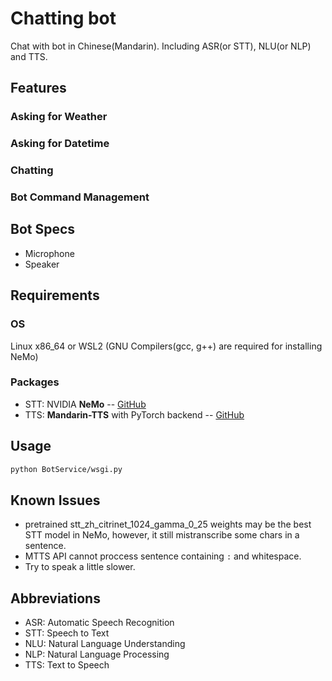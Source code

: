 
# Chatting bot

Chat with bot in Chinese(Mandarin). Including ASR(or STT), NLU(or NLP) and TTS.

## Features

### Asking for Weather

### Asking for Datetime

### Chatting

### Bot Command Management

## Bot Specs

* Microphone
* Speaker

## Requirements

### OS

Linux x86_64 or WSL2 (GNU Compilers(gcc, g++) are required for installing NeMo)

### Packages

* STT: NVIDIA **NeMo** -- [GitHub](https://github.com/NVIDIA/NeMo)
* TTS: **Mandarin-TTS** with PyTorch backend -- [GitHub](https://github.com/ranchlai/mandarin-tts)

## Usage

```sh
python BotService/wsgi.py
```

## Known Issues

* pretrained stt_zh_citrinet_1024_gamma_0_25 weights may be the best STT model in NeMo,
  however, it still mistranscribe some chars in a sentence.
* MTTS API cannot proccess sentence containing `:` and whitespace.
* Try to speak a little slower.

## Abbreviations

* ASR: Automatic Speech Recognition
* STT: Speech to Text
* NLU: Natural Language Understanding
* NLP: Natural Language Processing
* TTS: Text to Speech
